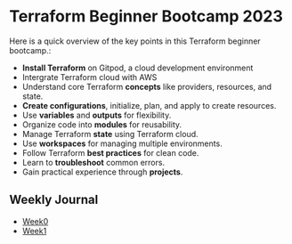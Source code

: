 # Terraform Beginner Bootcamp 2023
Here is a quick overview of the key points in this Terraform beginner bootcamp.:

- **Install Terraform** on Gitpod, a cloud development environment 
- Intergrate Terraform cloud with AWS
- Understand core Terraform **concepts** like providers, resources, and state.
- **Create configurations**, initialize, plan, and apply to create resources.
- Use **variables** and **outputs** for flexibility.
- Organize code into **modules** for reusability.
- Manage Terraform **state** using Terraform cloud.
- Use **workspaces** for managing multiple environments.
- Follow Terraform **best practices** for clean code.
- Learn to **troubleshoot** common errors.
- Gain practical experience through **projects**.

## Weekly Journal
- [Week0](journal/week0.md)
- [Week1](journal/week1.md)
